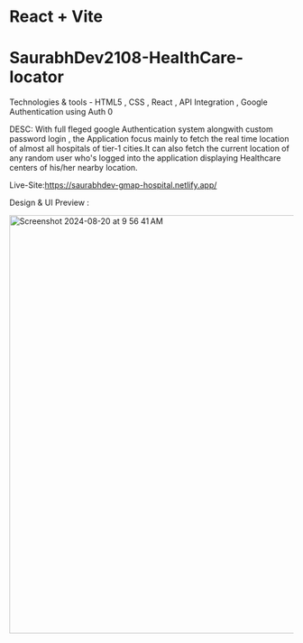 # React + Vite
# SaurabhDev2108-HealthCare-locator

Technologies & tools - HTML5 , CSS , React , API Integration , Google Authentication using Auth 0

DESC:
With full fleged google Authentication system alongwith custom password login , the Application focus mainly to fetch the real time location of almost all hospitals of tier-1 cities.It can also fetch the current location of any random user who's logged into the application displaying Healthcare centers of his/her nearby location.

Live-Site:https://saurabhdev-gmap-hospital.netlify.app/

Design & UI Preview :

<img width="741" alt="Screenshot 2024-08-20 at 9 56 41 AM" src="https://github.com/user-attachments/assets/ab6711a2-ba32-4923-8106-33649f2616aa">

